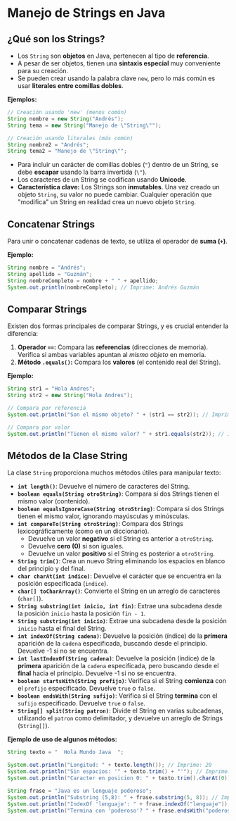 # Manejo de Strings en Java

## ¿Qué son los Strings?

*   Los `String` son **objetos** en Java, pertenecen al tipo de **referencia**.
*   A pesar de ser objetos, tienen una **sintaxis especial** muy conveniente para su creación.
*   Se pueden crear usando la palabra clave `new`, pero lo más común es usar **literales entre comillas dobles**.

**Ejemplos:**

```java
// Creación usando 'new' (menos común)
String nombre = new String("Andrés");
String tema = new String("Manejo de \"String\"");

// Creación usando literales (más común)
String nombre2 = "Andrés";
String tema2 = "Manejo de \"String\"";
```

*   Para incluir un carácter de comillas dobles (`"`) dentro de un String, se debe **escapar** usando la barra invertida (`\"`).
*   Los caracteres de un String se codifican usando **Unicode**.
*   **Característica clave:** Los Strings son **inmutables**. Una vez creado un objeto `String`, su valor no puede cambiar. Cualquier operación que "modifica" un String en realidad crea un nuevo objeto `String`.

## Concatenar Strings

Para unir o concatenar cadenas de texto, se utiliza el operador de **suma (`+`)**.

**Ejemplo:**

```java
String nombre = "Andrés";
String apellido = "Guzmán";
String nombreCompleto = nombre + " " + apellido;
System.out.println(nombreCompleto); // Imprime: Andrés Guzmán
```

## Comparar Strings

Existen dos formas principales de comparar Strings, y es crucial entender la diferencia:

1.  **Operador `==`:** Compara las **referencias** (direcciones de memoria). Verifica si ambas variables apuntan al *mismo objeto* en memoria.
2.  **Método `.equals()`:** Compara los **valores** (el contenido real del String).

**Ejemplo:**

```java
String str1 = "Hola Andres";
String str2 = new String("Hola Andres");

// Compara por referencia
System.out.println("Son el mismo objeto? " + (str1 == str2)); // Imprime: false

// Compara por valor
System.out.println("Tienen el mismo valor? " + str1.equals(str2)); // Imprime: true
```

## Métodos de la Clase String

La clase `String` proporciona muchos métodos útiles para manipular texto:

*   **`int length()`**: Devuelve el número de caracteres del String.
*   **`boolean equals(String otroString)`**: Compara si dos Strings tienen el mismo valor (contenido).
*   **`boolean equalsIgnoreCase(String otroString)`**: Compara si dos Strings tienen el mismo valor, ignorando mayúsculas y minúsculas.
*   **`int compareTo(String otroString)`**: Compara dos Strings lexicográficamente (como en un diccionario).
    *   Devuelve un valor **negativo** si el String es anterior a `otroString`.
    *   Devuelve **cero (0)** si son iguales.
    *   Devuelve un valor **positivo** si el String es posterior a `otroString`.
*   **`String trim()`**: Crea un nuevo String eliminando los espacios en blanco del principio y del final.
*   **`char charAt(int indice)`**: Devuelve el carácter que se encuentra en la posición especificada (`indice`).
*   **`char[] toCharArray()`**: Convierte el String en un arreglo de caracteres (`char[]`).
*   **`String substring(int inicio, int fin)`**: Extrae una subcadena desde la posición `inicio` hasta la posición `fin - 1`.
*   **`String substring(int inicio)`**: Extrae una subcadena desde la posición `inicio` hasta el final del String.
*   **`int indexOf(String cadena)`**: Devuelve la posición (índice) de la **primera** aparición de la `cadena` especificada, buscando desde el principio. Devuelve -1 si no se encuentra.
*   **`int lastIndexOf(String cadena)`**: Devuelve la posición (índice) de la **primera** aparición de la `cadena` especificada, pero buscando desde el **final** hacia el principio. Devuelve -1 si no se encuentra.
*   **`boolean startsWith(String prefijo)`**: Verifica si el String **comienza** con el `prefijo` especificado. Devuelve `true` o `false`.
*   **`boolean endsWith(String sufijo)`**: Verifica si el String **termina** con el `sufijo` especificado. Devuelve `true` o `false`.
*   **`String[] split(String patron)`**: Divide el String en varias subcadenas, utilizando el `patron` como delimitador, y devuelve un arreglo de Strings (`String[]`).

**Ejemplo de uso de algunos métodos:**

```java
String texto = "  Hola Mundo Java  ";

System.out.println("Longitud: " + texto.length()); // Imprime: 20
System.out.println("Sin espacios: '" + texto.trim() + "'"); // Imprime: 'Hola Mundo Java'
System.out.println("Caracter en posicion 0: " + texto.trim().charAt(0)); // Imprime: H

String frase = "Java es un lenguaje poderoso";
System.out.println("Substring (5,8): " + frase.substring(5, 8)); // Imprime: es
System.out.println("IndexOf 'lenguaje': " + frase.indexOf("lenguaje")); // Imprime: 11
System.out.println("Termina con 'poderoso'? " + frase.endsWith("poderoso")); // Imprime: true
```